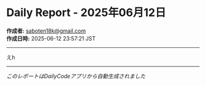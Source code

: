 # Daily Report - 2025年06月12日

**作成者:** saboten18k@gmail.com  
**作成日時:** 2025-06-12 23:57:21 JST

---

えh

---

*このレポートはDailyCodeアプリから自動生成されました*
